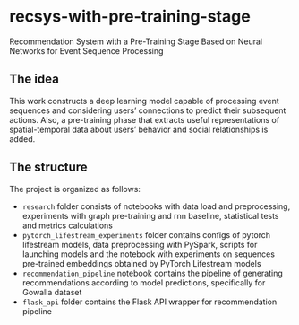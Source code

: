 # recsys-with-pre-training-stage
Recommendation System with a Pre-Training Stage Based on Neural Networks for Event Sequence Processing

## The idea
This work constructs a deep learning model capable of processing event
sequences and considering users’ connections to predict their
subsequent actions. Also, a pre-training phase that extracts useful
representations of spatial-temporal data about users’ behavior
and social relationships is added.

## The structure
The project is organized as follows:
- `research` folder consists of notebooks with data load and preprocessing, experiments with graph pre-training and rnn baseline, statistical tests and metrics calculations
- `pytorch_lifestream_experiments` folder contains configs of pytorch lifestream models, data preprocessing with PySpark, scripts for launching models and the notebook with experiments on sequences pre-trained embeddings obtained by PyTorch Lifestream models
- `recommendation_pipeline` notebook contains the pipeline of generating recommendations according to model predictions, specifically for Gowalla dataset
- `flask_api` folder contains the Flask API wrapper for recommendation pipeline
